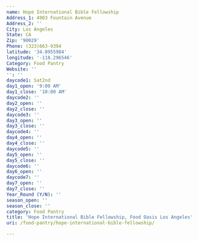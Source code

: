 ```yaml
---
name: Hope International Bible Fellowship
Address_1: 4903 Fountain Avenue
Address_2: ''
City: Los Angeles
State: CA
Zip: '90029'
Phone: (323)663-9394
latitude: '34.0955984'
longitude: '-118.296546'
Category: Food Pantry
Website: ''
'': ''
daycode1: Sat2nd
day1_open: '9:00 AM'
day1_close: '10:00 AM'
daycode2: ''
day2_open: ''
day2_close: ''
daycode3: ''
day3_open: ''
day3_close: ''
daycode4: ''
day4_open: ''
day4_close: ''
daycode5: ''
day5_open: ''
day5_close: ''
daycode6: ''
day6_open: ''
daycode7: ''
day7_open: ''
day7_close: ''
Year_Round (Y/N): ''
season_open: ''
season_close: ''
category: Food Pantry
title: 'Hope International Bible Fellowship, Food Oasis Los Angeles'
uri: /food-pantry/hope-international-bible-fellowship/

---
```

